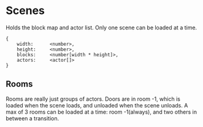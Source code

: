 # Scenes
Holds the block map and actor list. Only one scene can be loaded at a time.
```
{
	width:		<number>,
	height:		<number>,
	blocks:		<number[width * height]>,
	actors:		<actor[]>
}
```

## Rooms
Rooms are really just groups of actors. Doors are in room -1, which is loaded
when the scene loads, and unloaded when the scene unloads. A max of 3 rooms can
be loaded at a time: room -1(always), and two others in between a transition.